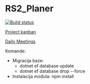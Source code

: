 # RS2_Planer

[![Build status](https://ci.appveyor.com/api/projects/status/kgpqa95gutukq35v?svg=true)](https://ci.appveyor.com/project/Pljosan/rs2-planer)

[Project kanban](https://tree.taiga.io/project/pljosan-rs2_planer/kanban)

[Daily Meetings](https://drive.google.com/drive/folders/1m5tUpy2zznirNR9NFaW-5u-TbvcGr3kW?usp=sharing)


Komande:
* Migracija baze: 
  - dotnet ef database update
  - dotnet ef database drop --force
* Instalacija modula: npm install
